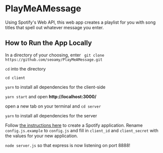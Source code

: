 # PlayMeAMessage
Using Spotify's Web API, this web app creates a playlist for you with song titles that spell out whatever message you enter.

## How to Run the App Locally
In a directory of your choosing, enter ``` git clone https://github.com/seoamy/PlayMeAMessage.git```

```cd``` into the directory

``` cd client ```

``` yarn ``` to install all dependencies for the client-side

``` yarn start ``` and open **http://localhost:3000/**

open a new tab on your terminal and ``` cd server ```

``` yarn ``` to install all dependencies for the server

Follow [the instructions here](https://developer.spotify.com/documentation/general/guides/authorization/app-settings/) to create a Spotify application.  Rename `config.js.example` to `config.js` and fill in `client_id` and `client_secret` with the values for your new application.

``` node server.js ``` so that express is now listening on port 8888!
